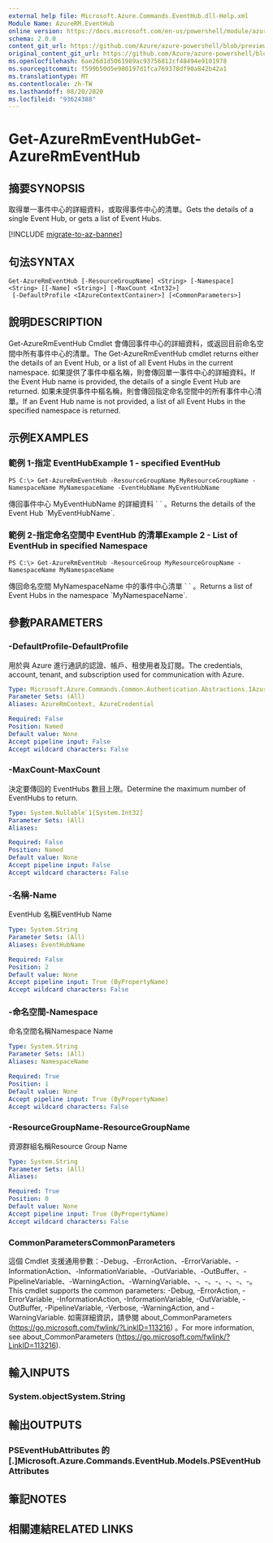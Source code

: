 ```yaml
---
external help file: Microsoft.Azure.Commands.EventHub.dll-Help.xml
Module Name: AzureRM.EventHub
online version: https://docs.microsoft.com/en-us/powershell/module/azurerm.eventhub/get-azurermeventhub
schema: 2.0.0
content_git_url: https://github.com/Azure/azure-powershell/blob/preview/src/ResourceManager/EventHub/Commands.EventHub/help/Get-AzureRmEventHub.md
original_content_git_url: https://github.com/Azure/azure-powershell/blob/preview/src/ResourceManager/EventHub/Commands.EventHub/help/Get-AzureRmEventHub.md
ms.openlocfilehash: 6ae26d1d5061989ac93756812cf48494e9101978
ms.sourcegitcommit: f599b50d5e980197d1fca769378df90a842b42a1
ms.translationtype: MT
ms.contentlocale: zh-TW
ms.lasthandoff: 08/20/2020
ms.locfileid: "93624388"
---
```

# <span data-ttu-id="5c0e3-101">Get-AzureRmEventHub</span><span class="sxs-lookup"><span data-stu-id="5c0e3-101">Get-AzureRmEventHub</span></span>

## <span data-ttu-id="5c0e3-102">摘要</span><span class="sxs-lookup"><span data-stu-id="5c0e3-102">SYNOPSIS</span></span>
<span data-ttu-id="5c0e3-103">取得單一事件中心的詳細資料，或取得事件中心的清單。</span><span class="sxs-lookup"><span data-stu-id="5c0e3-103">Gets the details of a single Event Hub, or gets a list of Event Hubs.</span></span>

[!INCLUDE [migrate-to-az-banner](../../includes/migrate-to-az-banner.md)]

## <span data-ttu-id="5c0e3-104">句法</span><span class="sxs-lookup"><span data-stu-id="5c0e3-104">SYNTAX</span></span>

```
Get-AzureRmEventHub [-ResourceGroupName] <String> [-Namespace] <String> [[-Name] <String>] [-MaxCount <Int32>]
 [-DefaultProfile <IAzureContextContainer>] [<CommonParameters>]
```

## <span data-ttu-id="5c0e3-105">說明</span><span class="sxs-lookup"><span data-stu-id="5c0e3-105">DESCRIPTION</span></span>
<span data-ttu-id="5c0e3-106">Get-AzureRmEventHub Cmdlet 會傳回事件中心的詳細資料，或返回目前命名空間中所有事件中心的清單。</span><span class="sxs-lookup"><span data-stu-id="5c0e3-106">The Get-AzureRmEventHub cmdlet returns either the details of an Event Hub, or a list of all Event Hubs in the current namespace.</span></span>
<span data-ttu-id="5c0e3-107">如果提供了事件中樞名稱，則會傳回單一事件中心的詳細資料。</span><span class="sxs-lookup"><span data-stu-id="5c0e3-107">If the Event Hub name is provided, the details of a single Event Hub are returned.</span></span>
<span data-ttu-id="5c0e3-108">如果未提供事件中樞名稱，則會傳回指定命名空間中的所有事件中心清單。</span><span class="sxs-lookup"><span data-stu-id="5c0e3-108">If an Event Hub name is not provided, a list of all Event Hubs in the specified namespace is returned.</span></span>

## <span data-ttu-id="5c0e3-109">示例</span><span class="sxs-lookup"><span data-stu-id="5c0e3-109">EXAMPLES</span></span>

### <span data-ttu-id="5c0e3-110">範例 1-指定 EventHub</span><span class="sxs-lookup"><span data-stu-id="5c0e3-110">Example 1 - specified EventHub</span></span>
```
PS C:\> Get-AzureRmEventHub -ResourceGroupName MyResourceGroupName -NamespaceName MyNamespaceName -EventHubName MyEventHubName
```

<span data-ttu-id="5c0e3-111">傳回事件中心 MyEventHubName 的詳細資料 \` \` 。</span><span class="sxs-lookup"><span data-stu-id="5c0e3-111">Returns the details of the Event Hub \`MyEventHubName\`.</span></span>

### <span data-ttu-id="5c0e3-112">範例 2-指定命名空間中 EventHub 的清單</span><span class="sxs-lookup"><span data-stu-id="5c0e3-112">Example 2 - List of EventHub in specified Namespace</span></span>
```
PS C:\> Get-AzureRmEventHub -ResourceGroup MyResourceGroupName -NamespaceName MyNamespaceName
```

<span data-ttu-id="5c0e3-113">傳回命名空間 MyNamespaceName 中的事件中心清單 \` \` 。</span><span class="sxs-lookup"><span data-stu-id="5c0e3-113">Returns a list of Event Hubs in the namespace \`MyNamespaceName\`.</span></span>

## <span data-ttu-id="5c0e3-114">參數</span><span class="sxs-lookup"><span data-stu-id="5c0e3-114">PARAMETERS</span></span>

### <span data-ttu-id="5c0e3-115">-DefaultProfile</span><span class="sxs-lookup"><span data-stu-id="5c0e3-115">-DefaultProfile</span></span>
<span data-ttu-id="5c0e3-116">用於與 Azure 進行通訊的認證、帳戶、租使用者及訂閱。</span><span class="sxs-lookup"><span data-stu-id="5c0e3-116">The credentials, account, tenant, and subscription used for communication with Azure.</span></span>

```yaml
Type: Microsoft.Azure.Commands.Common.Authentication.Abstractions.IAzureContextContainer
Parameter Sets: (All)
Aliases: AzureRmContext, AzureCredential

Required: False
Position: Named
Default value: None
Accept pipeline input: False
Accept wildcard characters: False
```

### <span data-ttu-id="5c0e3-117">-MaxCount</span><span class="sxs-lookup"><span data-stu-id="5c0e3-117">-MaxCount</span></span>
<span data-ttu-id="5c0e3-118">決定要傳回的 EventHubs 數目上限。</span><span class="sxs-lookup"><span data-stu-id="5c0e3-118">Determine the maximum number of EventHubs to return.</span></span>

```yaml
Type: System.Nullable`1[System.Int32]
Parameter Sets: (All)
Aliases:

Required: False
Position: Named
Default value: None
Accept pipeline input: False
Accept wildcard characters: False
```

### <span data-ttu-id="5c0e3-119">-名稱</span><span class="sxs-lookup"><span data-stu-id="5c0e3-119">-Name</span></span>
<span data-ttu-id="5c0e3-120">EventHub 名稱</span><span class="sxs-lookup"><span data-stu-id="5c0e3-120">EventHub Name</span></span>

```yaml
Type: System.String
Parameter Sets: (All)
Aliases: EventHubName

Required: False
Position: 2
Default value: None
Accept pipeline input: True (ByPropertyName)
Accept wildcard characters: False
```

### <span data-ttu-id="5c0e3-121">-命名空間</span><span class="sxs-lookup"><span data-stu-id="5c0e3-121">-Namespace</span></span>
<span data-ttu-id="5c0e3-122">命名空間名稱</span><span class="sxs-lookup"><span data-stu-id="5c0e3-122">Namespace Name</span></span>

```yaml
Type: System.String
Parameter Sets: (All)
Aliases: NamespaceName

Required: True
Position: 1
Default value: None
Accept pipeline input: True (ByPropertyName)
Accept wildcard characters: False
```

### <span data-ttu-id="5c0e3-123">-ResourceGroupName</span><span class="sxs-lookup"><span data-stu-id="5c0e3-123">-ResourceGroupName</span></span>
<span data-ttu-id="5c0e3-124">資源群組名稱</span><span class="sxs-lookup"><span data-stu-id="5c0e3-124">Resource Group Name</span></span>

```yaml
Type: System.String
Parameter Sets: (All)
Aliases:

Required: True
Position: 0
Default value: None
Accept pipeline input: True (ByPropertyName)
Accept wildcard characters: False
```

### <span data-ttu-id="5c0e3-125">CommonParameters</span><span class="sxs-lookup"><span data-stu-id="5c0e3-125">CommonParameters</span></span>
<span data-ttu-id="5c0e3-126">這個 Cmdlet 支援通用參數：-Debug、-ErrorAction、-ErrorVariable、-InformationAction、-InformationVariable、-OutVariable、-OutBuffer、-PipelineVariable、-WarningAction、-WarningVariable、-、-、-、-、-、-。</span><span class="sxs-lookup"><span data-stu-id="5c0e3-126">This cmdlet supports the common parameters: -Debug, -ErrorAction, -ErrorVariable, -InformationAction, -InformationVariable, -OutVariable, -OutBuffer, -PipelineVariable, -Verbose, -WarningAction, and -WarningVariable.</span></span> <span data-ttu-id="5c0e3-127">如需詳細資訊，請參閱 about_CommonParameters (https://go.microsoft.com/fwlink/?LinkID=113216) 。</span><span class="sxs-lookup"><span data-stu-id="5c0e3-127">For more information, see about_CommonParameters (https://go.microsoft.com/fwlink/?LinkID=113216).</span></span>

## <span data-ttu-id="5c0e3-128">輸入</span><span class="sxs-lookup"><span data-stu-id="5c0e3-128">INPUTS</span></span>

### <span data-ttu-id="5c0e3-129">System.object</span><span class="sxs-lookup"><span data-stu-id="5c0e3-129">System.String</span></span>

## <span data-ttu-id="5c0e3-130">輸出</span><span class="sxs-lookup"><span data-stu-id="5c0e3-130">OUTPUTS</span></span>

### <span data-ttu-id="5c0e3-131">PSEventHubAttributes 的 [.]</span><span class="sxs-lookup"><span data-stu-id="5c0e3-131">Microsoft.Azure.Commands.EventHub.Models.PSEventHubAttributes</span></span>

## <span data-ttu-id="5c0e3-132">筆記</span><span class="sxs-lookup"><span data-stu-id="5c0e3-132">NOTES</span></span>

## <span data-ttu-id="5c0e3-133">相關連結</span><span class="sxs-lookup"><span data-stu-id="5c0e3-133">RELATED LINKS</span></span>

